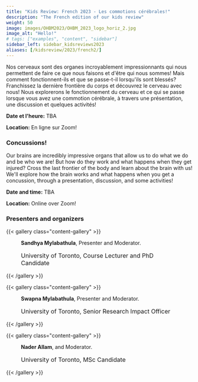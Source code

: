 ```yaml
---
title: "Kids Review: French 2023 - Les commotions cérébrales!"
description: "The French edition of our kids review"
weight: 50
image: images/OHBM2023/OHBM_2023_logo_horiz_2.jpg
image_alt: "Hello!"
# tags: ["examples", "content", "sidebar"]
sidebar_left: sidebar_kidsreviews2023
aliases: [/kidsreview/2023/french2/]
---
```


Nos cerveaux sont des organes incroyablement impressionnants qui nous permettent de faire ce que nous faisons et d'être qui nous sommes! Mais comment fonctionnent-ils et que se passe-t-il lorsqu'ils sont blessés? Franchissez la dernière frontière du corps et découvrez le cerveau avec nous! Nous explorerons le fonctionnement du cerveau et ce qui se passe lorsque vous avez une commotion cérébrale, à travers une présentation, une discussion et quelques activités!  

**Date et l'heure:** TBA  
  
**Location:** En ligne sur Zoom!

### Concussions!

Our brains are incredibly impressive organs that allow us to do what we do and be who we are! But how do they work and what happens when they get injured? Cross the last frontier of the body and learn about the brain with us! We'll explore how the brain works and what happens when you get a concussion, through a presentation, discussion, and some activities!  
  
**Date and time:** TBA  
  
**Location:** Online over Zoom!

### Presenters and organizers

{{< gallery class="content-gallery" >}}
    <figure> 
            <!-- <img style="margin: 0.1em 0.1em 0.1em 0.1em" src="/images/OHBM2023/kidsreview_2023/italian_rampinini/GB_headshotwider.jpg" alt="Sandhya Mylabathula, Presenter and Moderator" width="250"> -->
        <figcaption>
            <b>Sandhya Mylabathula</b>, Presenter and Moderator.
            <span style="font-size: 16px">
                <p>University of Toronto, Course Lecturer and PhD Candidate</p>
            </span>
        </figcaption>
    </figure>
{{< /gallery >}}  

{{< gallery class="content-gallery" >}}
    <figure> 
            <!-- <img style="margin: 0.1em 0.1em 0.1em 0.1em" src="/images/OHBM2023/kidsreview_2023/italian_rampinini/GB_headshotwider.jpg" alt="Sandhya Mylabathula, Presenter and Moderator" width="250"> -->
        <figcaption>
            <b>Swapna Mylabathula</b>, Presenter and Moderator.
            <span style="font-size: 16px">
                <p>University of Toronto, Senior Research Impact Officer</p>
            </span>
        </figcaption>
    </figure>
{{< /gallery >}}  

{{< gallery class="content-gallery" >}}
    <figure> 
            <!-- <img style="margin: 0.1em 0.1em 0.1em 0.1em" src="/images/OHBM2023/kidsreview_2023/italian_rampinini/GB_headshotwider.jpg" alt="Sandhya Mylabathula, Presenter and Moderator" width="250"> -->
        <figcaption>
            <b>Nader Allam</b>, and Moderator.
            <span style="font-size: 16px">
                <p>University of Toronto, MSc Candidate</p>
            </span>
        </figcaption>
    </figure>
{{< /gallery >}}  

<!-- 
1. Name 1 ![Example image](/images/image.png)
2. Name 2 ![Example image](/images/image.png)
3. Name 3 ![Example image](/images/image.png)
-->

<!-- ## Message from organizers
Message here
-->

<!-- Youtube link, example https://www.youtube.com/watch?v=w7Ft2ymGmfc
{{< youtube w7Ft2ymGmfc >}}
-->
